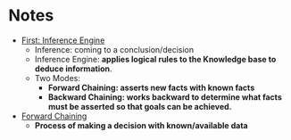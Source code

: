 <!-- TITLE: Forward And Backward Chaining -->
<!-- SUBTITLE: A quick summary of Forward And Backward Chaining -->

# Notes
* [First: Inference Engine](https://www.youtube.com/watch?v=aVwcNDKXcHU)
	* Inference: coming to a conclusion/decision
	* Inference Engine: **applies logical rules to the Knowledge base to deduce information**.
	* Two Modes: 
		* **Forward Chaining: asserts new facts with known facts**
		* **Backward Chaining: works backward to determine what facts must be asserted so that goals can be achieved.**
* [Forward Chaining](https://www.youtube.com/watch?v=PBTSdx_C9WM)
	* **Process of making a decision with known/available data**
